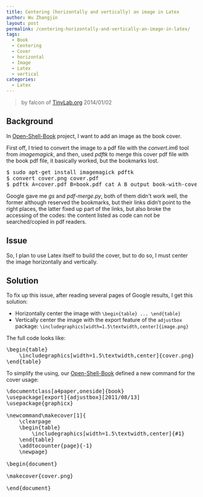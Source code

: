 ```yaml
---
title: Centering (horizontally and vertically) an image in Latex
author: Wu Zhangjin
layout: post
permalink: /centering-horizontally-and-vertically-an-image-in-latex/
tags:
  - Book
  - Centering
  - Cover
  - horizontal
  - Image
  - Latex
  - vertical
categories:
  - Latex
---
```


> by falcon of [TinyLab.org][2]
> 2014/01/02


## Background

In [Open-Shell-Book][3] project, I want to add an image as the book cover.

First off, I tried to convert the image to a pdf file with the *convert.im6* tool from *imagemagick*, and then, used *pdftk* to merge this cover pdf file with the book pdf file, it basically worked, but the bookmarks lost.

<pre>$ sudo apt-get install imagemagick pdftk
$ convert cover.png cover.pdf
$ pdftk A=cover.pdf B=book.pdf cat A B output book-with-cover.pdf
</pre>

Google gave me *gs* and *pdf-merge.py*, both of them didn&#8217;t work well, the former although reserved the bookmarks, but their links didn&#8217;t point to the right places, the latter fixed up part of the links, but also broke the accessing of the codes: the content listed as code can not be searched/copied in pdf readers.

## Issue

So, I plan to use Latex itself to build the cover, but to do so, I must center the image horizontally and vertically.

## Solution

To fix up this issue, after reading several pages of Google results, I get this solution:

  * Horizontally center the image with `\begin{table} ... \end{table}`
  * Vertically center the image with the export feature of the `adjustbox` package: `\includegraphics[width=1.5\textwidth,center]{image.png}`

The full code looks like:

<pre>\begin{table}
    \includegraphics[width=1.5\textwidth,center]{cover.png}
\end{table}
</pre>

To simplify the using, our [Open-Shell-Book][3] defined a new command for the cover usage:

<pre>\documentclass[a4paper,oneside]{book}
\usepackage[export]{adjustbox}[2011/08/13]
\usepackage{graphicx}

\newcommand\makecover[1]{
    \clearpage
    \begin{table}
        \includegraphics[width=1.5\textwidth,center]{#1}
    \end{table}
    \addtocounter{page}{-1}
    \newpage}

\begin{document}

\makecover{cover.png}

\end{document}
</pre>





 [2]: http://tinylab.org
 [3]: /open-shell-book/
